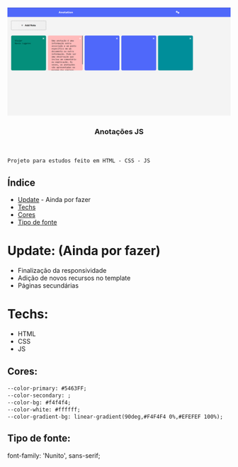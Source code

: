<br />
<p align="center">
    <img src="preview.png" alt="" width="960">
    
  <h3 align="center">Anotações JS</h3>
 <br />
  <p align="center">

    Projeto para estudos feito em HTML - CSS - JS  

  </p>
</p>

## Índice

- [Update](#update) - Ainda por fazer
- [Techs](#techs)
- [Cores](#cores)
- [Tipo de fonte](#tipo-de-fonte)

# Update: (Ainda por fazer)

- Finalização da responsividade
- Adição de novos recursos no template
- Páginas secundárias 

# Techs:

- HTML
- CSS
- JS

## Cores:

    --color-primary: #5463FF;
    --color-secondary: ;
    --color-bg: #f4f4f4;
    --color-white: #ffffff;
    --color-gradient-bg: linear-gradient(90deg,#F4F4F4 0%,#EFEFEF 100%);


## Tipo de fonte:

  font-family: 'Nunito', sans-serif;